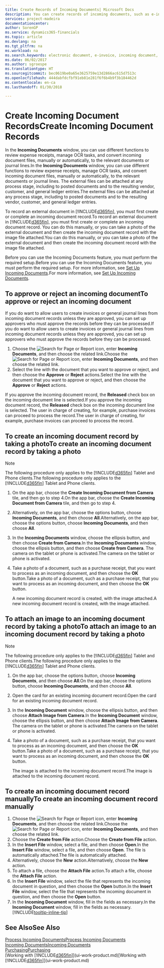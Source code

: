 ```yaml
---
title: Create Records of Incoming Documents| Microsoft Docs
description: You can create records of incoming documents, such as e-invoices, and manage OCR tasks, eCommerce, and document exchange.
services: project-madeira
documentationcenter: 
author: SorenGP
ms.service: dynamics365-financials
ms.topic: article
ms.devlang: na
ms.tgt_pltfrm: na
ms.workload: na
ms.search.keywords: electronic document, e-invoice, incoming document, OCR, ecommerce, document exchange, import invoice
ms.date: 06/02/2017
ms.author: sgroespe
ms.translationtype: HT
ms.sourcegitcommit: bec0619be0a65e3625759e13d2866ac615d7513c
ms.openlocfilehash: 444dabfdcfbf91eb81e281f6f6b4b9f3b184462d
ms.contentlocale: en-ca
ms.lasthandoff: 01/30/2018

---
```

# <a name="create-incoming-document-records"></a><span data-ttu-id="a5054-103">Create Incoming Document Records</span><span class="sxs-lookup"><span data-stu-id="a5054-103">Create Incoming Document Records</span></span>
<span data-ttu-id="a5054-104">In the **Incoming Documents** window, you can use different functions to review expense receipts, manage OCR tasks, and convert incoming document files, manually or automatically, to the relevant documents or journal lines.</span><span class="sxs-lookup"><span data-stu-id="a5054-104">In the **Incoming Documents** window, you can use different functions to review expense receipts, manage OCR tasks, and convert incoming document files, manually or automatically, to the relevant documents or journal lines.</span></span> <span data-ttu-id="a5054-105">The external files can be attached at any process stage, including to posted documents and to the resulting vendor, customer, and general ledger entries.</span><span class="sxs-lookup"><span data-stu-id="a5054-105">The external files can be attached at any process stage, including to posted documents and to the resulting vendor, customer, and general ledger entries.</span></span>

<span data-ttu-id="a5054-106">To record an external document in [!INCLUDE[d365fin](includes/d365fin_md.md)], you must first create or complete an incoming document record.</span><span class="sxs-lookup"><span data-stu-id="a5054-106">To record an external document in [!INCLUDE[d365fin](includes/d365fin_md.md)], you must first create or complete an incoming document record.</span></span> <span data-ttu-id="a5054-107">You can do this manually, or you can take a photo of the external document and then create the incoming document record with the image file attached.</span><span class="sxs-lookup"><span data-stu-id="a5054-107">You can do this manually, or you can take a photo of the external document and then create the incoming document record with the image file attached.</span></span>

<span data-ttu-id="a5054-108">Before you can use the Incoming Documents feature, you must perform the required setup.</span><span class="sxs-lookup"><span data-stu-id="a5054-108">Before you can use the Incoming Documents feature, you must perform the required setup.</span></span> <span data-ttu-id="a5054-109">For more information, see [Set Up Incoming Documents](across-how-setup-income-documents.md).</span><span class="sxs-lookup"><span data-stu-id="a5054-109">For more information, see [Set Up Incoming Documents](across-how-setup-income-documents.md).</span></span>

## <a name="to-approve-or-reject-an-incoming-document"></a><span data-ttu-id="a5054-110">To approve or reject an incoming document</span><span class="sxs-lookup"><span data-stu-id="a5054-110">To approve or reject an incoming document</span></span>
<span data-ttu-id="a5054-111">If you do want to allow users to create invoices or general journal lines from incoming document records unless they are approved, you can set up approvers who must approve the records before they can be processed.</span><span class="sxs-lookup"><span data-stu-id="a5054-111">If you do want to allow users to create invoices or general journal lines from incoming document records unless they are approved, you can set up approvers who must approve the records before they can be processed.</span></span>

1. <span data-ttu-id="a5054-112">Choose the ![Search for Page or Report](media/ui-search/search_small.png "Search for Page or Report icon") icon, enter **Incoming Documents**, and then choose the related link.</span><span class="sxs-lookup"><span data-stu-id="a5054-112">Choose the ![Search for Page or Report](media/ui-search/search_small.png "Search for Page or Report icon") icon, enter **Incoming Documents**, and then choose the related link.</span></span>
2. <span data-ttu-id="a5054-113">Select the line with the document that you want to approve or reject, and then choose the **Approve** or **Reject** actions.</span><span class="sxs-lookup"><span data-stu-id="a5054-113">Select the line with the document that you want to approve or reject, and then choose the **Approve** or **Reject** actions.</span></span>

<span data-ttu-id="a5054-114">If you approve the incoming document record, the **Released** check box on the incoming document line is selected.</span><span class="sxs-lookup"><span data-stu-id="a5054-114">If you approve the incoming document record, the **Released** check box on the incoming document line is selected.</span></span> <span data-ttu-id="a5054-115">The user in charge of creating, for example, purchase invoices can proceed to process the record.</span><span class="sxs-lookup"><span data-stu-id="a5054-115">The user in charge of creating, for example, purchase invoices can proceed to process the record.</span></span>

## <a name="to-create-an-incoming-document-record-by-taking-a-photo"></a><span data-ttu-id="a5054-116">To create an incoming document record by taking a photo</span><span class="sxs-lookup"><span data-stu-id="a5054-116">To create an incoming document record by taking a photo</span></span>
> [!NOTE]  
>   <span data-ttu-id="a5054-117">The following procedure only applies to the [!INCLUDE[d365fin](includes/d365fin_md.md)] Tablet and Phone clients.</span><span class="sxs-lookup"><span data-stu-id="a5054-117">The following procedure only applies to the [!INCLUDE[d365fin](includes/d365fin_md.md)] Tablet and Phone clients.</span></span>

1. <span data-ttu-id="a5054-118">On the app bar, choose the **Create Incoming Document from Camera** tile, and then go to step 4.</span><span class="sxs-lookup"><span data-stu-id="a5054-118">On the app bar, choose the **Create Incoming Document from Camera** tile, and then go to step 4.</span></span>
2. <span data-ttu-id="a5054-119">Alternatively, on the app bar, choose the options button, choose **Incoming Documents**, and then choose **All**.</span><span class="sxs-lookup"><span data-stu-id="a5054-119">Alternatively, on the app bar, choose the options button, choose **Incoming Documents**, and then choose **All**.</span></span>
3. <span data-ttu-id="a5054-120">In the **Incoming Documents** window, choose the ellipsis button, and then choose **Create from Camera**.</span><span class="sxs-lookup"><span data-stu-id="a5054-120">In the **Incoming Documents** window, choose the ellipsis button, and then choose **Create from Camera**.</span></span> <span data-ttu-id="a5054-121">The camera on the tablet or phone is activated.</span><span class="sxs-lookup"><span data-stu-id="a5054-121">The camera on the tablet or phone is activated.</span></span>
4. <span data-ttu-id="a5054-122">Take a photo of a document, such as a purchase receipt, that you want to process as an incoming document, and then choose the **OK** button.</span><span class="sxs-lookup"><span data-stu-id="a5054-122">Take a photo of a document, such as a purchase receipt, that you want to process as an incoming document, and then choose the **OK** button.</span></span>

    <span data-ttu-id="a5054-123">A new incoming document record is created, with the image attached.</span><span class="sxs-lookup"><span data-stu-id="a5054-123">A new incoming document record is created, with the image attached.</span></span>

## <a name="to-attach-an-image-to-an-incoming-document-record-by-taking-a-photo"></a><span data-ttu-id="a5054-124">To attach an image to an incoming document record by taking a photo</span><span class="sxs-lookup"><span data-stu-id="a5054-124">To attach an image to an incoming document record by taking a photo</span></span>
> [!NOTE]  
>   <span data-ttu-id="a5054-125">The following procedure only applies to the [!INCLUDE[d365fin](includes/d365fin_md.md)] Tablet and Phone clients.</span><span class="sxs-lookup"><span data-stu-id="a5054-125">The following procedure only applies to the [!INCLUDE[d365fin](includes/d365fin_md.md)] Tablet and Phone clients.</span></span>

1. <span data-ttu-id="a5054-126">On the app bar, choose the options button, choose **Incoming Documents**, and then choose **All**.</span><span class="sxs-lookup"><span data-stu-id="a5054-126">On the app bar, choose the options button, choose **Incoming Documents**, and then choose **All**.</span></span>
2. <span data-ttu-id="a5054-127">Open the card for an existing incoming document record.</span><span class="sxs-lookup"><span data-stu-id="a5054-127">Open the card for an existing incoming document record.</span></span>
3. <span data-ttu-id="a5054-128">In the **Incoming Document** window, choose the ellipsis button, and then choose **Attach Image from Camera**.</span><span class="sxs-lookup"><span data-stu-id="a5054-128">In the **Incoming Document** window, choose the ellipsis button, and then choose **Attach Image from Camera**.</span></span> <span data-ttu-id="a5054-129">The camera on the tablet or phone is activated.</span><span class="sxs-lookup"><span data-stu-id="a5054-129">The camera on the tablet or phone is activated.</span></span>
4. <span data-ttu-id="a5054-130">Take a photo of a document, such as a purchase receipt, that you want to process as an incoming document, and then choose the **OK** button.</span><span class="sxs-lookup"><span data-stu-id="a5054-130">Take a photo of a document, such as a purchase receipt, that you want to process as an incoming document, and then choose the **OK** button.</span></span>

    <span data-ttu-id="a5054-131">The image is attached to the incoming document record.</span><span class="sxs-lookup"><span data-stu-id="a5054-131">The image is attached to the incoming document record.</span></span>

## <a name="to-create-an-incoming-document-record-manually"></a><span data-ttu-id="a5054-132">To create an incoming document record manually</span><span class="sxs-lookup"><span data-stu-id="a5054-132">To create an incoming document record manually</span></span>
1. <span data-ttu-id="a5054-133">Choose the ![Search for Page or Report](media/ui-search/search_small.png "Search for Page or Report icon") icon, enter **Incoming Documents**, and then choose the related link.</span><span class="sxs-lookup"><span data-stu-id="a5054-133">Choose the ![Search for Page or Report](media/ui-search/search_small.png "Search for Page or Report icon") icon, enter **Incoming Documents**, and then choose the related link.</span></span>
2. <span data-ttu-id="a5054-134">Choose the **Create from File** action.</span><span class="sxs-lookup"><span data-stu-id="a5054-134">Choose the **Create from File** action.</span></span>  
3. <span data-ttu-id="a5054-135">In the **Insert File** window, select a file, and then choose **Open**.</span><span class="sxs-lookup"><span data-stu-id="a5054-135">In the **Insert File** window, select a file, and then choose **Open**.</span></span> <span data-ttu-id="a5054-136">The file is automatically attached.</span><span class="sxs-lookup"><span data-stu-id="a5054-136">The file is automatically attached.</span></span>
4. <span data-ttu-id="a5054-137">Alternatively, choose the **New** action.</span><span class="sxs-lookup"><span data-stu-id="a5054-137">Alternatively, choose the **New** action.</span></span>
5. <span data-ttu-id="a5054-138">To attach a file, choose the **Attach File** action.</span><span class="sxs-lookup"><span data-stu-id="a5054-138">To attach a file, choose the **Attach File** action.</span></span>
6. <span data-ttu-id="a5054-139">In the **Insert File** window, select the file that represents the incoming document in question, and then choose the **Open** button.</span><span class="sxs-lookup"><span data-stu-id="a5054-139">In the **Insert File** window, select the file that represents the incoming document in question, and then choose the **Open** button.</span></span>
7. <span data-ttu-id="a5054-140">In the **Incoming Document** window, fill in the fields as necessary.</span><span class="sxs-lookup"><span data-stu-id="a5054-140">In the **Incoming Document** window, fill in the fields as necessary.</span></span> [!INCLUDE[tooltip-inline-tip](includes/tooltip-inline-tip_md.md)]

## <a name="see-also"></a><span data-ttu-id="a5054-141">See Also</span><span class="sxs-lookup"><span data-stu-id="a5054-141">See Also</span></span>
[<span data-ttu-id="a5054-142">Process Incoming Documents</span><span class="sxs-lookup"><span data-stu-id="a5054-142">Process Incoming Documents</span></span>](across-process-income-documents.md)  
[<span data-ttu-id="a5054-143">Incoming Documents</span><span class="sxs-lookup"><span data-stu-id="a5054-143">Incoming Documents</span></span>](across-income-documents.md)  
[<span data-ttu-id="a5054-144">Purchasing</span><span class="sxs-lookup"><span data-stu-id="a5054-144">Purchasing</span></span>](purchasing-manage-purchasing.md)  
<span data-ttu-id="a5054-145">[Working with [!INCLUDE[d365fin](includes/d365fin_md.md)]](ui-work-product.md)</span><span class="sxs-lookup"><span data-stu-id="a5054-145">[Working with [!INCLUDE[d365fin](includes/d365fin_md.md)]](ui-work-product.md)</span></span>

